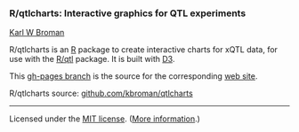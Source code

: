 ### R/qtlcharts: Interactive graphics for QTL experiments

[Karl W Broman](http://www.biostat.wisc.edu/~kbroman)

R/qtlcharts is an [R](http://www.r-project.org) package to create
interactive charts for xQTL data, for use
with the [R/qtl](http://www.rqtl.org) package.
It is built with [D3](http://d3js.org).

This
[gh-pages branch](https://github.com/kbroman/qtlcharts/tree/gh-pages)
is the source for the corresponding [web site](http://kbroman.github.io/qtlcharts).

R/qtlcharts source: [github.com/kbroman/qtlcharts](http://github.com/kbroman/qtlcharts)


---

Licensed under the [MIT license](LICENSE). ([More information](http://en.wikipedia.org/wiki/MIT_License).)
